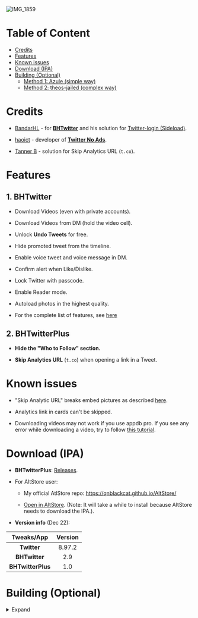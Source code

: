 ![IMG_1859](https://user-images.githubusercontent.com/52943116/134367319-9e7bca79-4947-46b7-b8ab-d65189bd2d04.PNG)


# Table of Content

* [Credits](#credits)
* [Features](#features)
* [Known issues](#known-issues)
* [Download (IPA)](#download-ipa)
* [Building (Optional)](#building-optional)
   * [Method 1: Azule (simple way)](#method-1-azule-simple-way)
   * [Method 2: theos-jailed (complex way)](#method-2-theos-jailed-complex-way)


# Credits

- [BandarHL](https://twitter.com/bandarhl?s=21) - for [**BHTwitter**](https://github.com/BandarHL/BHTwitter) and his solution for [Twitter-login (Sideload)](https://gist.github.com/e99a4ab4afb3f74f29c9525684092563).

- [haoict](https://twitter.com/haoict?s=21) - developer of [**Twitter No Ads**](https://github.com/haoict/twitter-no-ads).

- [Tanner B](https://twitter.com/NSExceptional) - solution for Skip Analytics URL (`t.co`).


# Features

## 1. BHTwitter

- Download Videos (even with private accounts).

- Download Videos from DM (hold the video cell).

- Unlock **Undo Tweets** for free.

- Hide promoted tweet from the timeline.

- Enable voice tweet and voice message in DM.

- Confirm alert when Like/Dislike.

- Lock Twitter with passcode.

- Enable Reader mode.

- Autoload photos in the highest quality.

- For the complete list of features, see [here](https://repo.packix.com/package/com.bandarhl.BHTwitter/)

## 2. BHTwitterPlus

- **Hide the "Who to Follow" section.**

- **Skip Analytics URL** (`t.co`) when opening a link in a Tweet.


# Known issues

- "Skip Analytic URL" breaks embed pictures as described [here](https://github.com/haoict/twitter-no-ads/issues/15).

- Analytics link in cards can't be skipped.

- Downloading videos may not work if you use appdb pro. If you see any error while downloading a video, try to follow [this tutorial](https://www.reddit.com/r/sideloaded/comments/pub39h/guide_how_to_fix_uyouuyou_download_not_working/).


# Download (IPA)

- **BHTwitterPlus**: [Releases](https://github.com/qnblackcat/BHTwitter-Plus_Sideloaded/releases/).

- For AltStore user: 

  - My official AtlStore repo: https://qnblackcat.github.io/AltStore/
 
  - [Open in AltStore](https://tinyurl.com/5n9262r4). (Note: It will take a while to install because AltStore needs to download the IPA.). 

- **Version info** (Dec 22):

| **Tweaks/App**| **Version**  |
| :-----------: | :-----------:|
| **Twitter** | 8.97.2 |
| **BHTwitter** | 2.9 |
| **BHTwitterPlus** | 1.0 |


# Building (Optional)
<details>
  <summary>Expand</summary>

> Attention: You'll need to fix Twitter login using BandarHL's [method](https://gist.github.com/BandarHL/e99a4ab4afb3f74f29c9525684092563). You can use my compiled dylib as well [BHTwitterPlus.dylib](https://github.com/qnblackcat/BHTwitter-Plus_Sideloaded/releases/).

## Method 1: Azule (simple way)

1. Setup [Azule](https://github.com/Al4ise/Azule) on your machine (macOS/Linux/iOS).

2. Download all the tweaks you want to inject. **BHTwitterPlus.dylib** can be found in the [Releases tab](https://github.com/qnblackcat/BHTwitter-Plus_Sideloaded/releases/).

3. Run `azule -h` in any Terminal window and follow the instruction.

## Method 2: theos-jailed (complex way)

1. Setup [theos-jailed](https://github.com/kabiroberai/theos-jailed/wiki/Installation)

2. Clone this repo:

```
git clone https://github.com/qnblackcat/BHTwitter-Plus_Sideloaded.git
```

3. Open `Makefile` and edit the path to your decrypted Twitter IPA. 

4. Optional: Modify the app your way. I suggest you take a look at the [theos-jailed wiki](https://github.com/kabiroberai/theos-jailed/wiki/Usage).

5. `cd` to the project folder, run:
```
make clean package
```
<details>
